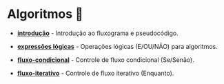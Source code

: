 # Algoritmos 💭

- [**introdução**](https://github.com/luizakuze/Monitoria/tree/main/algoritmos/introdução) - Introdução ao fluxograma e pseudocódigo.

- [**expressões lógicas**](https://github.com/luizakuze/Monitoria/tree/main/algoritmos/expressões-lógicas) - Operações lógicas (E/OU/NÃO) para algoritmos.

- [**fluxo-condicional**](https://github.com/luizakuze/Monitoria/tree/main/algoritmos/fluxo-condicional) - Controle de fluxo condicional (Se/Senão).

- [**fluxo-iterativo**](https://github.com/luizakuze/Monitoria/tree/main/algoritmos/fluxo-iterativo) - Controle de fluxo iterativo (Enquanto).